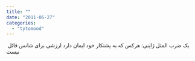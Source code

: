 ```yaml
---
title: ""
date: "2011-06-27"
categories: 
  - "tytomood"
---
```


  
 یک ضرب المثل ژاپنی: هرکس که به پشتکار خود ایمان دارد ارزشی برای شانس قائل نیست
